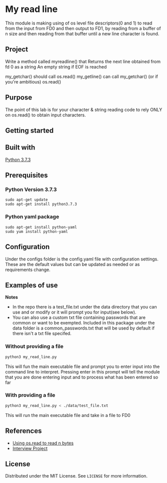 # My read line 
This module is making using of os level file descriptors(0 and 1) to read from the input from FD0 and then output to FD1, by reading from a buffer of n size and then reading from that buffer until a new line character is found.

## Project 
Write a method called myreadline() that
Returns the next line obtained from fd 0 as a string
An empty string if EOF is reached 

my_getchar() should call os.read()
my_getline() can call my_getchar() (or if you're ambitious) os.read()

## Purpose 
The point of this lab is for your character & string reading code to rely ONLY on os.read() to obtain input characters.

## Getting started 
## Built with
[Python 3.7.3](https://www.python.org/downloads/release/python-373/)

## Prerequisites
### Python Version 3.7.3
    sudo apt-get update
    sudo apt-get install python3.7.3
### Python yaml package
    sudo apt-get install python-yaml
    sudo yum install python-yaml

## Configuration
Under the configs folder is the config.yaml file with configuration settings. These are the default values but can be updated as needed or as requirements change. 


## Examples of use 
**Notes**
* In the repo there is a test_file.txt under the data directory that you can use and or modify or it will prompt you for input(see below).  
* You can also use a custom txt file containing passwords that are common or want to be exempted. Included in this package under the data folder is a common_passwords.txt that will be used by default if there isn't a txt file specifed.
### Without providing a file 

```sh
python3 my_read_line.py
```

This will fun the main executable file and prompt you to enter input into the command line to interpret. Pressing enter in this prompt will tell the module that you are done entering input and to process what has been entered so far

### With providing a file
```sh
python3 my_read_line.py < ./data/test_file.txt
```

This will run the main executable file and take in a file to FD0

## References 
* [Using os.read to read n bytes](https://www.geeksforgeeks.org/python-os-read-method/#:~:text=read()%20method%20in%20Python,bytes%20left%20to%20be%20read)
* [Interview Project](https://github.com/johnmdelgado/SRE-Project)

## License  
Distributed under the MIT License. See `LICENSE` for more information.
